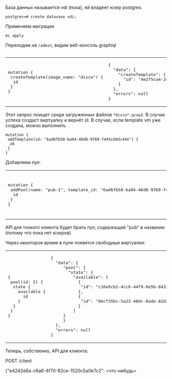 База данных называется vdi (пока), ей владеет юзер postgres.

```
postgres=# create datavase vdi;
```
Применяем миграции

```
mi apply
```

Переходим на `/admin`, видим веб-консоль graphiql
```

```

<table><tr><td>
<pre>
mutation {
 createTemplate(image_name: "disco") {
  id
 }
}
</pre>
</td><td>
<pre>
{
  "data": {
    "createTemplate": {
      "id": "4e2f5ca4-242f-4318-add7-cd936d88548f"
    }
  },
  "errors": null
}
</pre>
</tr></table>

Этот запрос поищет среди загруженных файлов `*disco*.qcow2`. В случае успеха создаст виртуалку и вернёт id.
В случае, если template vm уже создана, можно выполнить

```
mutation {
 addTemplate(id: "6ad6fb58-ba94-46d8-9769-f445c68dc44e") {
  ok
 }
}
```

Добавляем пул:

<table><tr><td>
<pre>
mutation {
 addPool(name: "pub-1", template_id: "6ad6fb58-ba94-46d8-9769-f445c68dc44e"){
  id
 }
}
</pre>
</td><td>
<pre>
{
  "data": {
    "addPool": {
      "id": 2
    }
  },
  "errors": null
}
</pre>
</tr></table>

API для тонкого клиента будет брать пул, содержащий "pub" в названии (потому что пока нет юзеров)


Через некоторое время в пуле появятся свободные виртуалки:

<table><tr><td>
<pre>
{
 pool(id: 2) {
  state {
    available {
      id
    }
  }
 }
}
</pre>
</td><td>
<pre>
{
  "data": {
     "pool": {
       "state": {
         "available": [
           {
            "id": "c16e6cb2-4cc6-44f9-8e5b-8432fcd1b490"
           },
           {
            "id": "86cf35bc-5a22-48dc-8ade-82d27e48826e"
           }
         ]
     }
     }
  },
  "errors": null
}
</pre>
</tr></table>


Теперь, собственно, API для клиента:

POST /client

{"e4242e6a-c6a6-4f70-82ce-1520c5a0e7c2": <что-нибудь>

